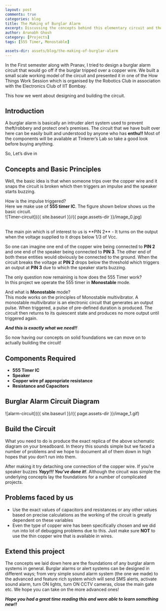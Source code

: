 ```yaml
---
layout: post
comments: true
categories: blog
title: The Making of Burglar Alarm
excerpt: Discussing the concepts behind this elementary circuit and then moving on to build it.
author: Arunabh Ghosh
category: [Projects]
tags: [555 Timer, Monostable]

assets-dir: assets/blog/the-making-of-burglar-alarm
---
```


In the First semester along with Pranav, I tried to design a burglar alarm circuit that would go off if the burglar tripped over a copper wire. We built a small scale working model of the circuit and presented it in one of the How Things Work Session which is organised by the Robotics Club in association with the Electronics Club of IIT Bombay.

This how we went about designing and building the circuit.


Introduction
------------ 

A burglar alarm is basically an intruder alert system used to prevent theft/robbery and protect one’s premises. The circuit that we have built over here can be easily built and understood by anyone who has **enthu!!** Most of the components will be available at Tinkerer’s Lab so take a good look before buying anything. 

So, Let’s dive in 

Concepts and Basic Principles
-----------------------------
Well, the basic idea is that when someone trips over the copper wire and it snaps the circuit is broken which then triggers an impulse and the speaker starts buzzing.

How is the impulse triggered?<br />
Here we make use of **555 timer IC**. 
The figure shown below shows us the basic circuit.
<br>
![Timer-circuit]({{ site.baseurl }}/{{ page.assets-dir }}/image_0.jpg)

<br>
The main pin which is of interest to us is **PIN 2** - It turns on the output when the voltage supplied to it drops below 1/3 of Vcc.

So one can imagine one end of the copper wire being connected to **PIN 2** and one end of the speaker being connected to **PIN 3**. The other end of both these entities would obviously be connected to the ground. When the circuit breaks the voltage at **PIN 2** drops below the threshold which triggers an output at **PIN 3** due to which the speaker starts buzzing.

The only question now remaining is how does the 555 Timer work?<br />
In this project we operate the 555 timer in **Monostable** mode.

And what is **Monostable** mode?<br />
This mode works on the principles of Monostable multivibrator. A monostable multivibrator is an electronic circuit that generates an output pulse. When triggered, a pulse of pre-defined duration is produced. The circuit then returns to its quiescent state and produces no more output until triggered again.

**_And this is exactly what we need!!_**

So now having our concepts on solid foundations we can move on to actually building the circuit!


Components Required
-------------------
- **555 Timer IC**
- **Speaker**
- **Copper wire pf appropriate resistance**
- **Resistance and Capacitors**

Burglar Alarm Circuit Diagram
-----------------------------
![alarm-circuit]({{ site.baseurl }}/{{ page.assets-dir }}/image_1.gif)

Build the Circuit
-----------------
What you need to do is produce the exact replica of the above schematic diagram on your breadboard. In theory this sounds simple but we faced a number of problems and we hope to document all of them down in high hopes that you don’t run into them.

After making it try detaching one connection of the copper wire. If you’re speaker buzzes **_Yayy!!! You’ve done it!_**. Although the circuit was simple the underlying concepts lay the foundations for a number of complicated projects.

Problems faced by us
--------------------
- Use the exact values of capacitors and resistances or any other values based on precise calculations as the working of the circuit is greatly dependent on these variables
- Even the type of copper wire has been specifically chosen and we did run into lot of debugging problems due to this. Just make sure **NOT** to use the thin copper wire that is available in wires.

Extend this project
-------------------
The concepts we laid down here are the foundations of any burglar alarm systems in general. Burglar alarms or alert systems can be designed in different ways; from very simple sound alarm system (the one we made) to the advanced and feature rich system which will send SMS alerts, activate sound alarm, turn ON lights, turn ON CCTV cameras, close the main gate etc. We hope you can take on the more advanced ones!

**_Hope you had a great time reading this and were able to learn something new!!_** 






[Wiki-Monovibrator]:http://www.electronics-tutorials.ws/waveforms/monostable.html 
[circuit-basics]:http://www.circuitbasics.com/555-timer-basics-monostable-mode/
